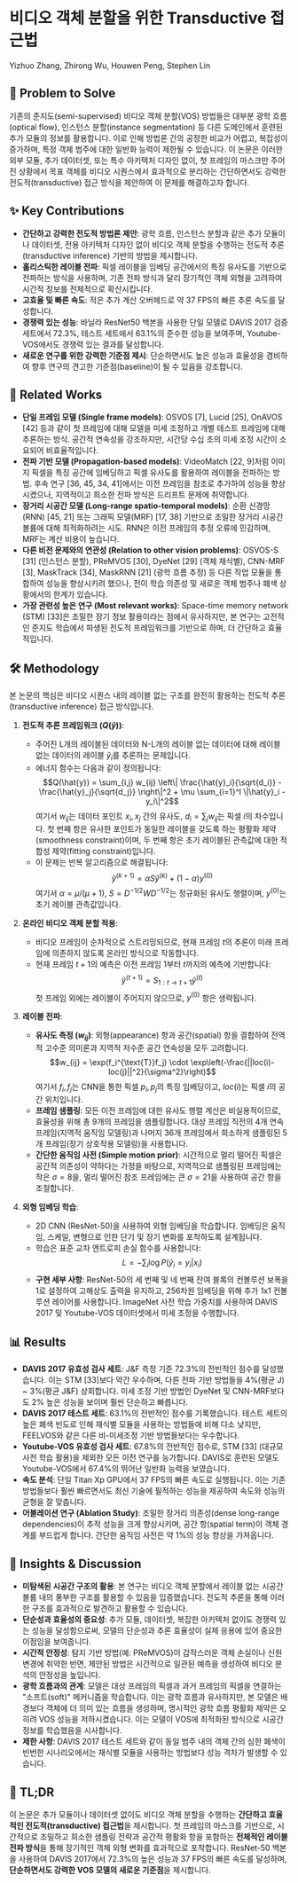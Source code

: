 # 비디오 객체 분할을 위한 Transductive 접근법
Yizhuo Zhang, Zhirong Wu, Houwen Peng, Stephen Lin

## 🧩 Problem to Solve
기존의 준지도(semi-supervised) 비디오 객체 분할(VOS) 방법들은 대부분 광학 흐름(optical flow), 인스턴스 분할(instance segmentation) 등 다른 도메인에서 훈련된 추가 모듈의 정보를 활용합니다. 이로 인해 방법론 간의 공정한 비교가 어렵고, 복잡성이 증가하며, 특정 객체 범주에 대한 일반화 능력이 제한될 수 있습니다. 이 논문은 이러한 외부 모듈, 추가 데이터셋, 또는 특수 아키텍처 디자인 없이, 첫 프레임의 마스크만 주어진 상황에서 목표 객체를 비디오 시퀀스에서 효과적으로 분리하는 간단하면서도 강력한 전도적(transductive) 접근 방식을 제안하여 이 문제를 해결하고자 합니다.

## ✨ Key Contributions
*   **간단하고 강력한 전도적 방법론 제안**: 광학 흐름, 인스턴스 분할과 같은 추가 모듈이나 데이터셋, 전용 아키텍처 디자인 없이 비디오 객체 분할을 수행하는 전도적 추론(transductive inference) 기반의 방법을 제시합니다.
*   **홀리스틱한 레이블 전파**: 픽셀 레이블을 임베딩 공간에서의 특징 유사도를 기반으로 전파하는 방식을 사용하며, 기존 전파 방식과 달리 장기적인 객체 외형을 고려하여 시간적 정보를 전체적으로 확산시킵니다.
*   **고효율 및 빠른 속도**: 적은 추가 계산 오버헤드로 약 37 FPS의 빠른 추론 속도를 달성합니다.
*   **경쟁력 있는 성능**: 바닐라 ResNet50 백본을 사용한 단일 모델로 DAVIS 2017 검증 세트에서 72.3%, 테스트 세트에서 63.1%의 준수한 성능을 보여주며, Youtube-VOS에서도 경쟁력 있는 결과를 달성합니다.
*   **새로운 연구를 위한 강력한 기준점 제시**: 단순하면서도 높은 성능과 효율성을 겸비하여 향후 연구의 견고한 기준점(baseline)이 될 수 있음을 강조합니다.

## 📎 Related Works
*   **단일 프레임 모델 (Single frame models)**: OSVOS [7], Lucid [25], OnAVOS [42] 등과 같이 첫 프레임에 대해 모델을 미세 조정하고 개별 테스트 프레임에 대해 추론하는 방식. 공간적 연속성을 강조하지만, 시간당 수십 초의 미세 조정 시간이 소요되어 비효율적입니다.
*   **전파 기반 모델 (Propagation-based models)**: VideoMatch [22, 9]처럼 이미지 픽셀을 특징 공간에 임베딩하고 픽셀 유사도를 활용하여 레이블을 전파하는 방법. 후속 연구 [36, 45, 34, 41]에서는 이전 프레임을 참조로 추가하여 성능을 향상시켰으나, 지역적이고 희소한 전파 방식은 드리프트 문제에 취약합니다.
*   **장거리 시공간 모델 (Long-range spatio-temporal models)**: 순환 신경망(RNN) [45, 21] 또는 그래픽 모델(MRF) [17, 38] 기반으로 조밀한 장거리 시공간 볼륨에 대해 최적화하려는 시도. RNN은 이전 프레임의 추정 오류에 민감하며, MRF는 계산 비용이 높습니다.
*   **다른 비전 문제와의 연관성 (Relation to other vision problems)**: OSVOS-S [31] (인스턴스 분할), PReMVOS [30], DyeNet [29] (객체 재식별), CNN-MRF [3], MaskTrack [34], MaskRNN [21] (광학 흐름 추정) 등 다른 작업 모듈을 통합하여 성능을 향상시키려 했으나, 전이 학습 의존성 및 새로운 객체 범주나 폐색 상황에서의 한계가 있습니다.
*   **가장 관련성 높은 연구 (Most relevant works)**: Space-time memory network (STM) [33]은 조밀한 장기 정보 활용이라는 점에서 유사하지만, 본 연구는 고전적인 준지도 학습에서 파생된 전도적 프레임워크를 기반으로 하며, 더 간단하고 효율적입니다.

## 🛠️ Methodology
본 논문의 핵심은 비디오 시퀀스 내의 레이블 없는 구조를 완전히 활용하는 전도적 추론(transductive inference) 접근 방식입니다.

1.  **전도적 추론 프레임워크 ($Q(\hat{y})$)**:
    *   주어진 L개의 레이블된 데이터와 N-L개의 레이블 없는 데이터에 대해 레이블 없는 데이터의 레이블 $\hat{y}_{i}$를 추론하는 문제입니다.
    *   에너지 함수는 다음과 같이 정의됩니다:
        $$Q(\hat{y}) = \sum_{i,j} w_{ij} \left\| \frac{\hat{y}_i}{\sqrt{d_i}} - \frac{\hat{y}_j}{\sqrt{d_j}} \right\|^2 + \mu \sum_{i=1}^l \|\hat{y}_i - y_i\|^2$$
        여기서 $w_{ij}$는 데이터 포인트 $x_i, x_j$ 간의 유사도, $d_i = \sum_j w_{ij}$는 픽셀 $i$의 차수입니다. 첫 번째 항은 유사한 포인트가 동일한 레이블을 갖도록 하는 평활화 제약(smoothness constraint)이며, 두 번째 항은 초기 레이블된 관측값에 대한 적합성 제약(fitting constraint)입니다.
    *   이 문제는 반복 알고리즘으로 해결됩니다:
        $$\hat{y}^{(k+1)} = \alpha S \hat{y}^{(k)} + (1-\alpha)y^{(0)}$$
        여기서 $\alpha = \mu/(\mu+1)$, $S = D^{-1/2} W D^{-1/2}$는 정규화된 유사도 행렬이며, $y^{(0)}$는 초기 레이블 관측값입니다.

2.  **온라인 비디오 객체 분할 적용**:
    *   비디오 프레임이 순차적으로 스트리밍되므로, 현재 프레임 $t$의 추론이 미래 프레임에 의존하지 않도록 온라인 방식으로 작동합니다.
    *   현재 프레임 $t+1$의 예측은 이전 프레임 $1$부터 $t$까지의 예측에 기반합니다:
        $$\hat{y}^{(t+1)} = S_{1:t \to t+1} \hat{y}^{(t)}$$
        첫 프레임 외에는 레이블이 주어지지 않으므로, $y^{(0)}$ 항은 생략됩니다.

3.  **레이블 전파**:
    *   **유사도 측정 ($w_{ij}$)**: 외형(appearance) 항과 공간(spatial) 항을 결합하여 전역적 고수준 의미론과 지역적 저수준 공간 연속성을 모두 고려합니다.
        $$w_{ij} = \exp(f_i^{\text{T}}f_j) \cdot \exp\left(-\frac{||loc(i)-loc(j)||^2}{\sigma^2}\right)$$
        여기서 $f_i, f_j$는 CNN을 통한 픽셀 $p_i, p_j$의 특징 임베딩이고, $loc(i)$는 픽셀 $i$의 공간 위치입니다.
    *   **프레임 샘플링**: 모든 이전 프레임에 대한 유사도 행렬 계산은 비실용적이므로, 효율성을 위해 총 9개의 프레임을 샘플링합니다. 대상 프레임 직전의 4개 연속 프레임(지역적 움직임 모델링)과 나머지 36개 프레임에서 희소하게 샘플링된 5개 프레임(장기 상호작용 모델링)을 사용합니다.
    *   **간단한 움직임 사전 (Simple motion prior)**: 시간적으로 멀리 떨어진 픽셀은 공간적 의존성이 약하다는 가정을 바탕으로, 지역적으로 샘플링된 프레임에는 작은 $\sigma=8$을, 멀리 떨어진 참조 프레임에는 큰 $\sigma=21$을 사용하여 공간 항을 조절합니다.

4.  **외형 임베딩 학습**:
    *   2D CNN (ResNet-50)을 사용하여 외형 임베딩을 학습합니다. 임베딩은 움직임, 스케일, 변형으로 인한 단기 및 장기 변화를 포착하도록 설계됩니다.
    *   학습은 표준 교차 엔트로피 손실 함수를 사용합니다:
        $$L = -\sum_i \log P(\hat{y}_i=y_i|x_i)$$
    *   **구현 세부 사항**: ResNet-50의 세 번째 및 네 번째 잔여 블록의 컨볼루션 보폭을 1로 설정하여 고해상도 출력을 유지하고, 256차원 임베딩을 위해 추가 1x1 컨볼루션 레이어를 사용합니다. ImageNet 사전 학습 가중치를 사용하여 DAVIS 2017 및 Youtube-VOS 데이터셋에서 미세 조정을 수행합니다.

## 📊 Results
*   **DAVIS 2017 유효성 검사 세트**: J&F 측정 기준 72.3%의 전반적인 점수를 달성했습니다. 이는 STM [33]보다 약간 우수하며, 다른 전파 기반 방법들을 4%(평균 J) ~ 3%(평균 J&F) 상회합니다. 미세 조정 기반 방법인 DyeNet 및 CNN-MRF보다도 2% 높은 성능을 보이며 훨씬 단순하고 빠릅니다.
*   **DAVIS 2017 테스트 세트**: 63.1%의 전반적인 점수를 기록했습니다. 테스트 세트의 높은 폐색 빈도로 인해 재식별 모듈을 사용하는 방법들에 비해 다소 낮지만, FEELVOS와 같은 다른 비-미세조정 기반 방법들보다는 우수합니다.
*   **Youtube-VOS 유효성 검사 세트**: 67.8%의 전반적인 점수로, STM [33] (대규모 사전 학습 활용)을 제외한 모든 이전 연구를 능가합니다. DAVIS로 훈련된 모델도 Youtube-VOS에서 67.4%의 뛰어난 일반화 능력을 보였습니다.
*   **속도 분석**: 단일 Titan Xp GPU에서 37 FPS의 빠른 속도로 실행됩니다. 이는 기존 방법들보다 훨씬 빠르면서도 최신 기술에 필적하는 성능을 제공하여 속도와 성능의 균형을 잘 맞춥니다.
*   **어블레이션 연구 (Ablation Study)**: 조밀한 장거리 의존성(dense long-range dependencies)이 추적 성능을 크게 향상시키며, 공간 항(spatial term)이 객체 경계를 부드럽게 합니다. 간단한 움직임 사전은 약 1%의 성능 향상을 가져옵니다.

## 🧠 Insights & Discussion
*   **미탐색된 시공간 구조의 활용**: 본 연구는 비디오 객체 분할에서 레이블 없는 시공간 볼륨 내의 풍부한 구조를 활용할 수 있음을 입증했습니다. 전도적 추론을 통해 이러한 구조를 효과적으로 발견하고 활용할 수 있습니다.
*   **단순성과 효율성의 중요성**: 추가 모듈, 데이터셋, 복잡한 아키텍처 없이도 경쟁력 있는 성능을 달성함으로써, 모델의 단순성과 추론 효율성이 실제 응용에 있어 중요한 이점임을 보여줍니다.
*   **시간적 안정성**: 탐지 기반 방법(예: PReMVOS)이 갑작스러운 객체 손실이나 신원 변경에 취약한 반면, 제안된 방법은 시간적으로 일관된 예측을 생성하여 비디오 분석의 안정성을 높입니다.
*   **광학 흐름과의 관계**: 모델은 대상 프레임의 픽셀과 과거 프레임의 픽셀을 연결하는 "소프트(soft)" 메커니즘을 학습합니다. 이는 광학 흐름과 유사하지만, 본 모델은 배경보다 객체에 더 의미 있는 흐름을 생성하며, 명시적인 광학 흐름 평활화 제약은 오히려 VOS 성능을 저하시켰습니다. 이는 모델이 VOS에 최적화된 방식으로 시공간 정보를 학습했음을 시사합니다.
*   **제한 사항**: DAVIS 2017 테스트 세트와 같이 동일 범주 내의 객체 간의 심한 폐색이 빈번한 시나리오에서는 재식별 모듈을 사용하는 방법보다 성능 격차가 발생할 수 있습니다.

## 📌 TL;DR
이 논문은 추가 모듈이나 데이터셋 없이도 비디오 객체 분할을 수행하는 **간단하고 효율적인 전도적(transductive) 접근법**을 제시합니다. 첫 프레임의 마스크를 기반으로, 시간적으로 조밀하고 희소한 샘플링 전략과 공간적 평활화 항을 포함하는 **전체적인 레이블 전파 방식**을 통해 장기적인 객체 외형 변화를 효과적으로 포착합니다. ResNet-50 백본을 사용하여 DAVIS 2017에서 72.3%의 높은 성능과 37 FPS의 빠른 속도를 달성하며, **단순하면서도 강력한 VOS 모델의 새로운 기준점**을 제시합니다.